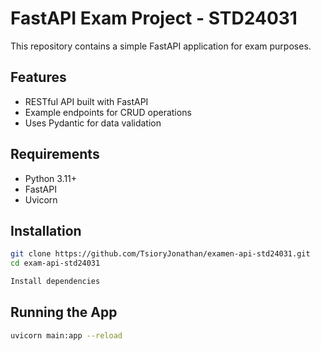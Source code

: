 ﻿# FastAPI Exam Project - STD24031

This repository contains a simple FastAPI application for exam purposes.

## Features

- RESTful API built with FastAPI
- Example endpoints for CRUD operations
- Uses Pydantic for data validation

## Requirements

- Python 3.11+
- FastAPI
- Uvicorn

## Installation

```bash
git clone https://github.com/TsioryJonathan/examen-api-std24031.git
cd exam-api-std24031

Install dependencies
```

## Running the App

```bash
uvicorn main:app --reload
